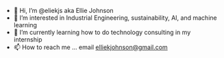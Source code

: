 - 👋 Hi, I’m @eliekjs aka Ellie Johnson
- 👀 I’m interested in Industrial Engineering, sustainability, AI, and machine learning
- 🌱 I’m currently learning how to do technology consulting in my internship
- 📫 How to reach me ... email elliekjohnson@gmail.com

<!---
eliekjs/eliekjs is a ✨ special ✨ repository because its `README.md` (this file) appears on your GitHub profile.
You can click the Preview link to take a look at your changes.
--->
